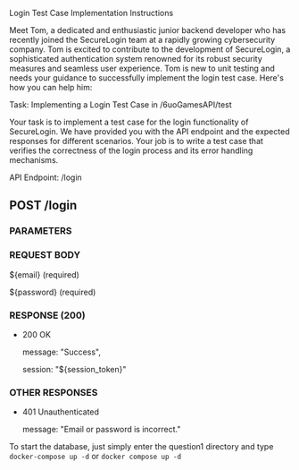 
Login Test Case Implementation Instructions

Meet Tom, a dedicated and enthusiastic junior backend developer who has recently joined the SecureLogin team at a rapidly growing cybersecurity company. Tom is excited to contribute to the development of SecureLogin, a sophisticated authentication system renowned for its robust security measures and seamless user experience. Tom is new to unit testing and needs your guidance to successfully implement the login test case. Here's how you can help him:

Task: Implementing a Login Test Case in /6uoGamesAPI/test

Your task is to implement a test case for the login functionality of SecureLogin. We have provided you with the API endpoint and the expected responses for different scenarios. Your job is to write a test case that verifies the correctness of the login process and its error handling mechanisms.

API Endpoint: /login

## POST /login

### PARAMETERS

### REQUEST BODY

${email} (required)

${password} (required)

### RESPONSE (200)

- 200 OK
    
    message: "Success",
    
    session: "${session_token}"

### OTHER RESPONSES

- 401 Unauthenticated
    
    message: "Email or password is incorrect."

To start the database, just simply enter the question1 directory and type `docker-compose up -d` or `docker compose up -d`


